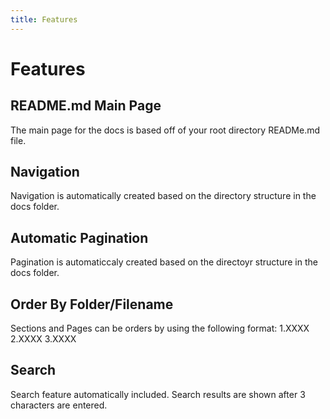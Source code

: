 ```yaml
---
title: Features
---
```


# Features

## README.md Main Page

The main page for the docs is based off of your root directory READMe.md file.

## Navigation

Navigation is automatically created based on the directory structure in the docs folder.

## Automatic Pagination

Pagination is automaticcaly created based on the directoyr structure in the docs folder.

## Order By Folder/Filename

Sections and Pages can be orders by using the following format:
1.XXXX
2.XXXX
3.XXXX

## Search

Search feature automatically included. Search results are shown after 3 characters are entered.
